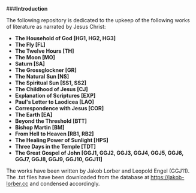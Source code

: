 ###**Introduction**

The following repository is dedicated to the upkeep of the following works of literature as narrated by Jesus Christ:

* **The Household of God [HG1, HG2, HG3]**
* **The Fly [FL]**
* **The Twelve Hours [TH]**
* **The Moon [MO]**
* **Saturn [SA]**
* **The Grossglockner [GR]**
* **The Natural Sun [NS]**
* **The Spiritual Sun [SS1, SS2]**
* **The Childhood of Jesus [CJ]**
* **Explanation of Scriptures [EXP]**
* **Paul's Letter to Laodicea [LAO]**
* **Correspondence with Jesus [COR]**
* **The Earth [EA]**
* **Beyond the Threshold [BTT]**
* **Bishop Martin [BM]**
* **From Hell to Heaven [RB1, RB2]**
* **The Healing Power of Sunlight [HPS]**
* **Three Days in the Temple [TDT]**
* **The Great Gospel of John [GGJ1, GGJ2, GGJ3, GGJ4, GGJ5, GGJ6, GGJ7, GGJ8, GGJ9, GGJ10, GGJ11]**

The works have been written by Jakob Lorber and Leopold Engel (GGJ11). The .txt files have been downloaded from the database at https://jakob-lorber.cc and condensed accordingly.